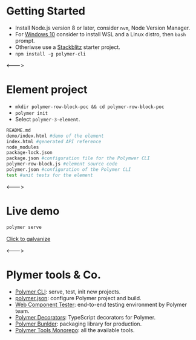 # Getting Started

- Install Node.js version 8 or later, consider `nvm`, Node Version Manager.
- For [Windows 10](https://polymer-library.polymer-project.org/3.0/docs/tools/polymer-cli#windows-10) consider to install WSL and a Linux distro, then `bash` prompt.
- Otheriwse use a [Stackblitz](https://stackblitz.com/edit/polymer-element-example?file=index.js) starter project.
- `npm install -g polymer-cli`

<--->

# Element project

- `mkdir polymer-row-block-poc && cd polymer-row-block-poc`
- `polymer init`
- Select `polymer-3-element`.

```bash
README.md
demo/index.html #demo of the element
index.html #generated API reference
node_modules
package-lock.json
package.json #configuration file for the Polymwer CLI
polymer-row-block.js #element source code
polymer.json #configuration of the Polymer CLI
test #unit tests for the element
```

<--->

# Live demo

```bash
polymer serve
```

[Click to galvanize](http://127.0.0.1:8081/components/polymer-row-block/demo/)

<--->

# Plymer tools & Co.

- [Polymer CLI](https://polymer-library.polymer-project.org/3.0/docs/tools/polymer-cli): serve, test, init new projects.
- [polymer.json](https://polymer-library.polymer-project.org/3.0/docs/tools/polymer-json): configure Polymer project and build.
- [Web Component Tester](https://polymer-library.polymer-project.org/3.0/docs/tools/tests): end-to-end testing environment by Polymer team.
- [Polymer Decorators](https://github.com/Polymer/polymer-decorators): TypeScript decorators for Polymer.
- [Polymer Bunlder](https://github.com/Polymer/tools/tree/master/packages/bundler): packaging library for production.
- [Polymer Tools Monorepo](https://github.com/Polymer/tools): all the available tools.
